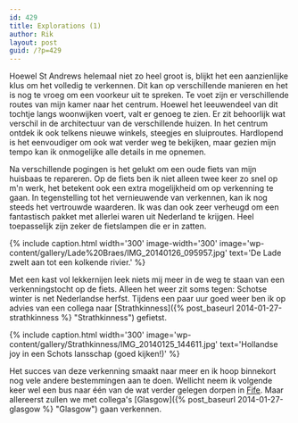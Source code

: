 ```yaml
---
id: 429
title: Explorations (1)
author: Rik
layout: post
guid: /?p=429
---
```

Hoewel St Andrews helemaal niet zo heel groot is, blijkt het een aanzienlijke klus om het volledig te verkennen. Dit kan op verschillende manieren en het is nog te vroeg om een voorkeur uit te spreken. Te voet zijn er verschillende routes van mijn kamer naar het centrum. Hoewel het leeuwendeel van dit tochtje langs woonwijken voert, valt er genoeg te zien. Er zit behoorlijk wat verschil in de architectuur van de verschillende huizen. In het centrum ontdek ik ook telkens nieuwe winkels, steegjes en sluiproutes. Hardlopend is het eenvoudiger om ook wat verder weg te bekijken, maar gezien mijn tempo kan ik onmogelijke alle details in me opnemen.

Na verschillende pogingen is het gelukt om een oude fiets van mijn huisbaas te repareren. Op de fiets ben ik niet alleen twee keer zo snel op m'n werk, het betekent ook een extra mogelijkheid om op verkenning te gaan. In tegenstelling tot het vernieuwende van verkennen, kan ik nog steeds het vertrouwde waarderen. Ik was dan ook zeer verheugd om een fantastisch pakket met allerlei waren uit Nederland te krijgen. Heel toepasselijk zijn zeker de fietslampen die er in zatten.

{% include caption.html
    width='300'
    image-width='300'
    image='wp-content/gallery/Lade%20Braes/IMG_20140126_095957.jpg'
    text='De Lade zwelt aan tot een kolkende rivier.'
%}

Met een kast vol lekkernijen leek niets mij meer in de weg te staan van een verkenningstocht op de fiets. Alleen het weer zit soms tegen: Schotse winter is net Nederlandse herfst. Tijdens een paar uur goed weer ben ik op advies van een collega naar [Strathkinness]({% post_baseurl 2014-01-27-strathkinness %} "Strathkinness") gefietst.

{% include caption.html
    width='300'
    image='wp-content/gallery/Strathkinness/IMG_20140125_144611.jpg' 
    text='Hollandse joy in een Schots lansschap (goed kijken!)'
%}

Het succes van deze verkenning smaakt naar meer en ik hoop binnekort nog vele andere bestemmingen aan te doen. Wellicht neem ik volgende keer wel een bus naar één van de wat verder gelegen dorpen in [Fife](/?page_id=348 "Map"). Maar allereerst zullen we met collega's [Glasgow]({% post_baseurl 2014-01-27-glasgow %} "Glasgow") gaan verkennen.